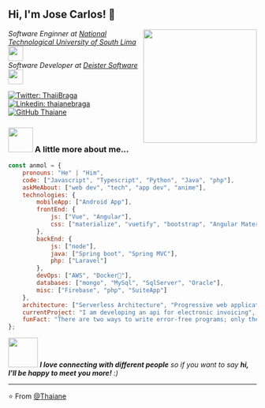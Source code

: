 
<h2> Hi, I'm Jose Carlos! 👨‍</h2>
<img align='right' src="https://media.giphy.com/media/M9gbBd9nbDrOTu1Mqx/giphy.gif" width="230">
<p><em>Software Enginner at <a href="http://www.unb.br">National Technological University of South Lima</a><img src="https://media.giphy.com/media/fYSnHlufseco8Fh93Z/giphy.gif" width="30"></br>Software Developer at <a href="https://www.thoughtworks.com">Deister Software</a><img src="https://media.giphy.com/media/WUlplcMpOCEmTGBtBW/giphy.gif" width="30"> 
</em></p>

[![Twitter: ThaiiBraga](https://img.shields.io/twitter/follow/ThaiiBraga?style=social)](https://twitter.com/ThaiiBraga)
[![Linkedin: thaianebraga](https://img.shields.io/badge/-thaianebraga-blue?style=flat-square&logo=Linkedin&logoColor=white&link=https://www.linkedin.com/in/thaianebraga/)](https://www.linkedin.com/in/thaianebraga/)
[![GitHub Thaiane](https://img.shields.io/github/followers/thaiane?label=follow&style=social)](https://github.com/Thaiane)


### <img src="https://media.giphy.com/media/VgCDAzcKvsR6OM0uWg/giphy.gif" width="50"> A little more about me...  

```javascript
const anmol = {
    pronouns: "He" | "Him",
    code: ["Javascript", "Typescript", "Python", "Java", "php"],
    askMeAbout: ["web dev", "tech", "app dev", "anime"],
    technologies: {
        mobileApp: ["Android App"],
        frontEnd: {
            js: ["Vue", "Angular"],
            css: ["materialize", "vuetify", "bootstrap", "Angular Material"]
        },
        backEnd: {
            js: ["node"],
            java: ["Spring boot", "Spring MVC"],
            php: ["Laravel"]
        },
        devOps: ["AWS", "Docker🐳"],
        databases: ["mongo", "MySql", "SqlServer", "Oracle"],
        misc: ["Firebase", "php", "SuiteApp"]
    },
    architecture: ["Serverless Architecture", "Progressive web applications", "Single page applications"],
    currentProject: "I am developing an api for electronic invoicing",
    funFact: "There are two ways to write error-free programs; only the third one works"
};
```

<img src="https://media.giphy.com/media/LnQjpWaON8nhr21vNW/giphy.gif" width="60"> <em><b>I love connecting with different people</b> so if you want to say <b>hi, I'll be happy to meet you more!</b> :)</em>

---

⭐️ From [@Thaiane](https://github.com/Thaiane)

<!--
**JoseCarlos512/JoseCarlos512** is a ✨ _special_ ✨ repository because its `README.md` (this file) appears on your GitHub profile.

Here are some ideas to get you started:

- 🔭 I’m currently working on ...
- 🌱 I’m currently learning ...
- 👯 I’m looking to collaborate on ...
- 🤔 I’m looking for help with ...
- 💬 Ask me about ...
- 📫 How to reach me: ...
- 😄 Pronouns: ...
- ⚡ Fun fact: ...
-->
